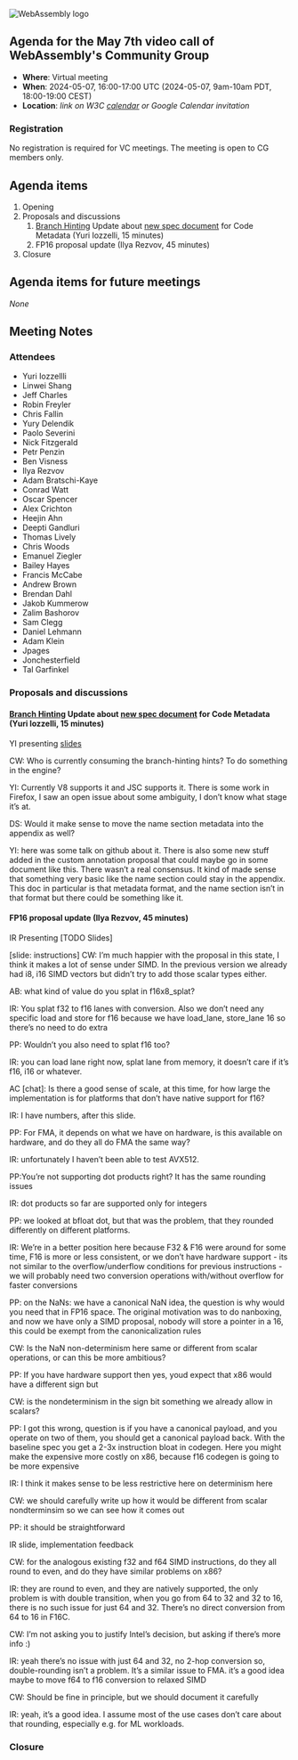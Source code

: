 ![WebAssembly logo](/images/WebAssembly.png)

## Agenda for the May 7th video call of WebAssembly's Community Group

- **Where**: Virtual meeting
- **When**: 2024-05-07, 16:00-17:00 UTC (2024-05-07, 9am-10am PDT, 18:00-19:00 CEST)
- **Location**: *link on W3C [calendar](https://www.w3.org/groups/cg/webassembly/calendar/) or Google Calendar invitation*

### Registration

No registration is required for VC meetings. The meeting is open to CG members only.

## Agenda items

1. Opening
1. Proposals and discussions
   1. [Branch Hinting](https://github.com/WebAssembly/branch-hinting) Update about [new spec document](https://webassembly.github.io/branch-hinting/metadata/code/) for Code Metadata (Yuri Iozzelli, 15 minutes)
   2. FP16 proposal update (Ilya Rezvov, 45 minutes)
1. Closure

## Agenda items for future meetings

*None*

## Meeting Notes

### Attendees

 - Yuri Iozzellli
 - Linwei Shang
 - Jeff Charles
 - Robin Freyler
 - Chris Fallin
 - Yury Delendik
 - Paolo Severini
 - Nick Fitzgerald
 - Petr Penzin
 - Ben Visness
 - Ilya Rezvov
 - Adam Bratschi-Kaye
 - Conrad Watt
 - Oscar Spencer
 - Alex Crichton
 - Heejin Ahn
 - Deepti Gandluri
 - Thomas Lively
 - Chris Woods
 - Emanuel Ziegler
 - Bailey Hayes
 - Francis McCabe
 - Andrew Brown
 - Brendan Dahl
 - Jakob Kummerow
 - Zalim Bashorov
 - Sam Clegg
 - Daniel Lehmann
 - Adam Klein
 - Jpages
 - Jonchesterfield
 - Tal Garfinkel

### Proposals and discussions

#### [Branch Hinting](https://github.com/WebAssembly/branch-hinting) Update about [new spec document](https://webassembly.github.io/branch-hinting/metadata/code/) for Code Metadata (Yuri Iozzelli, 15 minutes)

YI presenting [slides](https://drive.google.com/file/d/1jUMEV0bOI7VvtKE_MJX_Qysvk6fWz9Mu/view?usp=sharing)

CW: Who is currently consuming the branch-hinting hints? To do something in the engine?

YI: Currently V8 supports it and JSC supports it. There is some work in Firefox, I saw an open issue about some ambiguity, I don’t know what stage it’s at.

DS: Would it make sense to move the name section metadata into the appendix as well?

YI: here was some talk on github about it. There is also some new stuff added in the custom annotation proposal that could maybe go in some document like this. There wasn’t a real consensus. It kind of made sense that something very basic like the name section could stay in the appendix. This doc in particular is that metadata format, and the name section isn’t in that format but there could be something like it.

#### FP16 proposal update (Ilya Rezvov, 45 minutes)

IR Presenting [TODO Slides]

[slide: instructions]
CW: I’m much happier with the proposal in this state, I think it makes a lot of sense under SIMD. In the previous version we already had i8, i16 SIMD vectors but didn’t try to add those scalar types either.

AB: what kind of value do you splat in f16x8_splat?

IR: You splat f32 to f16 lanes with conversion. Also we don’t need any specific load and store for f16 because we have load_lane, store_lane 16 so there’s no need to do extra

PP: Wouldn’t you also need to splat f16 too?

IR: you can load lane right now, splat lane from memory, it doesn’t care if it’s f16, i16 or whatever.


AC [chat]: Is there a good sense of scale, at this time, for how large the implementation is for platforms that don’t have native support for f16?

IR: I have numbers, after this slide.

PP: For FMA, it depends on what we have on hardware, is this available on hardware, and do they all do FMA the same way?

IR: unfortunately I haven’t been able to test AVX512.

PP:You’re not supporting dot products right? It has the same rounding issues

IR: dot products so far are supported only for integers

PP: we looked at bfloat dot, but that was the problem, that they rounded differently on different platforms.

IR: We’re in a better position here because F32 & F16 were around for some time, F16 is more or less consistent, or we don’t have hardware support - its not similar to the overflow/underflow conditions for previous instructions - we will probably need two conversion operations with/without overflow for faster conversions

PP: on the NaNs: we have a canonical NaN idea, the question is why would you need that in FP16 space. The original motivation was to do nanboxing, and now we have only a SIMD proposal, nobody will store a pointer in a 16, this could be exempt from the canonicalization rules

CW: Is the NaN non-determinism here same or different from scalar operations, or can this be more ambitious?

PP: If you have hardware support then yes, youd expect that x86 would have a different sign but

CW: is the nondeterminism in the sign bit something we already allow in scalars?

PP: I got this wrong, question is if you have a canonical payload, and you operate on two of them, you should get a canonical payload back. With the baseline spec you get a 2-3x instruction bloat in codegen. Here you might make the expensive more costly on x86, because f16 codegen is going to be more expensive

IR: I think it makes sense to be less restrictive here on determinism here

CW: we should carefully write up how it would be different from scalar nondterminsim so we can see how it comes out

PP: it should be straightforward

IR slide, implementation feedback

CW: for the analogous existing f32 and f64 SIMD instructions, do they all round to even, and do they have similar problems on x86?

IR: they are round to even, and they are natively supported, the only problem is with double transition, when you go from 64 to 32 and 32 to 16, there is no such issue for just 64 and 32. There’s no direct conversion from 64 to 16 in F16C.

CW: I’m not asking you to justify Intel’s decision, but asking if there’s more info :)

IR: yeah there’s no issue with just 64 and 32, no 2-hop conversion so, double-rounding isn’t a problem. It’s a similar issue to FMA. it’s a good idea maybe to move f64 to f16 conversion to relaxed SIMD

CW: Should be fine in principle, but we should document it carefully

IR: yeah, it’s a good idea. I assume most of the use cases don’t care about that rounding, especially e.g. for ML workloads.


### Closure
